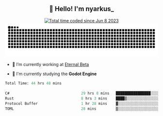 <h2 align="center">👋 Hello! I'm nyarkus_</h2>
<p align="center">
  <a href="https://wakatime.com/@8f9aa332-6725-4e00-a5d9-b2317a4b74a6">
    <img src="https://wakatime.com/badge/user/8f9aa332-6725-4e00-a5d9-b2317a4b74a6.svg" alt="Total time coded since Jun 8 2023" />
  </a>
  <br>
  <img src = "https://github.com/nyarkus/nyarkus/blob/output/github-snake-dark.svg">
</p>

- 🔭 I’m currently working at [Eternal Beta](https://github.com/Kacianoki/Eternal-Beta)
<!--- 💬 Ask me about **nothing :<**-->
- 🌱 I'm currently studying the **Godot Engine**

<!--START_SECTION:waka-->

```fs
Total Time: 44 hrs 48 mins

C#                                 29 hrs 8 mins   ████████████████░░░░░░░░░   64.63 %
Rust                               8 hrs 3 mins    ████▒░░░░░░░░░░░░░░░░░░░░   17.87 %
Protocol Buffer                    1 hr 28 mins    ▓░░░░░░░░░░░░░░░░░░░░░░░░   03.28 %
TOML                               28 mins         ▒░░░░░░░░░░░░░░░░░░░░░░░░   01.07 %
```

<!--END_SECTION:waka-->
